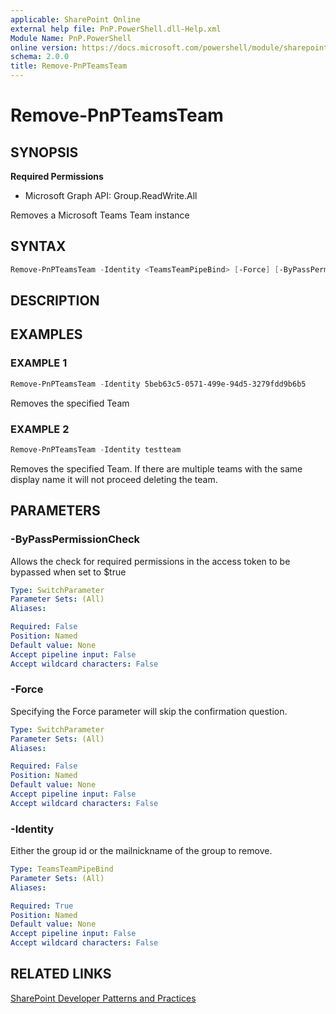 ```yaml
---
applicable: SharePoint Online
external help file: PnP.PowerShell.dll-Help.xml
Module Name: PnP.PowerShell
online version: https://docs.microsoft.com/powershell/module/sharepoint-pnp/remove-pnpteamsteam
schema: 2.0.0
title: Remove-PnPTeamsTeam
---
```


# Remove-PnPTeamsTeam

## SYNOPSIS

**Required Permissions**

  * Microsoft Graph API: Group.ReadWrite.All

Removes a Microsoft Teams Team instance

## SYNTAX

```powershell
Remove-PnPTeamsTeam -Identity <TeamsTeamPipeBind> [-Force] [-ByPassPermissionCheck] [<CommonParameters>]
```

## DESCRIPTION

## EXAMPLES

### EXAMPLE 1
```powershell
Remove-PnPTeamsTeam -Identity 5beb63c5-0571-499e-94d5-3279fdd9b6b5
```

Removes the specified Team

### EXAMPLE 2
```powershell
Remove-PnPTeamsTeam -Identity testteam
```

Removes the specified Team. If there are multiple teams with the same display name it will not proceed deleting the team.

## PARAMETERS

### -ByPassPermissionCheck
Allows the check for required permissions in the access token to be bypassed when set to $true

```yaml
Type: SwitchParameter
Parameter Sets: (All)
Aliases:

Required: False
Position: Named
Default value: None
Accept pipeline input: False
Accept wildcard characters: False
```

### -Force
Specifying the Force parameter will skip the confirmation question.

```yaml
Type: SwitchParameter
Parameter Sets: (All)
Aliases:

Required: False
Position: Named
Default value: None
Accept pipeline input: False
Accept wildcard characters: False
```

### -Identity
Either the group id or the mailnickname of the group to remove.

```yaml
Type: TeamsTeamPipeBind
Parameter Sets: (All)
Aliases:

Required: True
Position: Named
Default value: None
Accept pipeline input: False
Accept wildcard characters: False
```

## RELATED LINKS

[SharePoint Developer Patterns and Practices](https://aka.ms/sppnp)